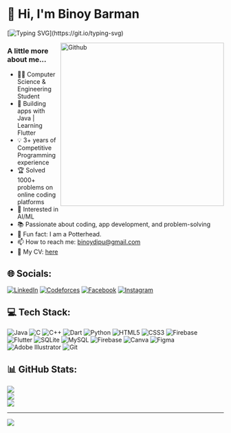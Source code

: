 # 💫 Hi, I'm Binoy Barman

[![Typing SVG](https://readme-typing-svg.demolab.com?font=Josefin+Sans&weight=450&pause=1000&color=D63AFF&center=true&width=435&height=60&lines=Hello%F0%9F%91%8B%2C+I+am+Binoy;Passionate+Competitive+Programmer;App+Developer;AI+Enthusiast;Feel+free+to+reach+out...!)](https://git.io/typing-svg)

<img width="380" align="right" alt="Github"
src="https://cdn.dribbble.com/users/730703/screenshots/6581243/avento.gif" 
/> 

### A little more about me...  

- 👨‍💻 Computer Science & Engineering Student 
- 🚀 Building apps with Java | Learning Flutter 
- 💡 3+ years of Competitive Programming experience 
- 🏆 Solved 1000+ problems on online coding platforms
- 🤖 Interested in AI/ML 
- 📚 Passionate about coding, app development, and problem-solving
- 📔 Fun fact: I am a Potterhead.
- 📫 How to reach me: binoydipu@gmail.com
- 📄 My CV: [here](https://drive.google.com/file/d/1FBotxLSdy8JhCD7Kha_crVykiF5qwdPn/view?usp=sharing)

## 🌐 Socials:
[![LinkedIn](https://img.shields.io/badge/LinkedIn-%230077B5.svg?logo=linkedin&logoColor=white)](https://linkedin.com/in/binoydipu)
[![Codeforces](https://img.shields.io/static/v1?label=&message=Codeforces&logo=codeforces&color=blue&logoColor=white)](https://codeforces.com/profile/Dark_Lord_Binoy)
[![Facebook](https://img.shields.io/badge/Facebook-%231877F2.svg?logo=Facebook&logoColor=white)](https://facebook.com/binoy.dipu.9) [![Instagram](https://img.shields.io/badge/Instagram-%23E4405F.svg?logo=Instagram&logoColor=white)](https://www.instagram.com/binoydipu/) 


## 💻 Tech Stack:
![Java](https://img.shields.io/badge/java-%23ED8B00.svg?style=for-the-badge&logo=openjdk&logoColor=white) ![C](https://img.shields.io/badge/c-%2300599C.svg?style=for-the-badge&logo=c&logoColor=white) ![C++](https://img.shields.io/badge/c++-%2300599C.svg?style=for-the-badge&logo=c%2B%2B&logoColor=white) ![Dart](https://img.shields.io/badge/dart-%230175C2.svg?style=for-the-badge&logo=dart&logoColor=white) ![Python](https://img.shields.io/badge/python-3670A0?style=for-the-badge&logo=python&logoColor=ffdd54) ![HTML5](https://img.shields.io/badge/html5-%23E34F26.svg?style=for-the-badge&logo=html5&logoColor=white) ![CSS3](https://img.shields.io/badge/css3-%231572B6.svg?style=for-the-badge&logo=css3&logoColor=white) ![Firebase](https://img.shields.io/badge/firebase-%23039BE5.svg?style=for-the-badge&logo=firebase) ![Flutter](https://img.shields.io/badge/Flutter-%2302569B.svg?style=for-the-badge&logo=Flutter&logoColor=white) ![SQLite](https://img.shields.io/badge/sqlite-%2307405e.svg?style=for-the-badge&logo=sqlite&logoColor=white) ![MySQL](https://img.shields.io/badge/mysql-4479A1.svg?style=for-the-badge&logo=mysql&logoColor=white) ![Firebase](https://img.shields.io/badge/firebase-a08021?style=for-the-badge&logo=firebase&logoColor=ffcd34) ![Canva](https://img.shields.io/badge/Canva-%2300C4CC.svg?style=for-the-badge&logo=Canva&logoColor=white) ![Figma](https://img.shields.io/badge/figma-%23F24E1E.svg?style=for-the-badge&logo=figma&logoColor=white) ![Adobe Illustrator](https://img.shields.io/badge/adobe%20illustrator-%23FF9A00.svg?style=for-the-badge&logo=adobe%20illustrator&logoColor=white) ![Git](https://img.shields.io/badge/git-%23F05033.svg?style=for-the-badge&logo=git&logoColor=white)
## 📊 GitHub Stats:
![](https://github-readme-stats.vercel.app/api?username=binoydipu&theme=tokyonight&hide_border=false&include_all_commits=false&count_private=true)<br/>
![](https://github-readme-streak-stats.herokuapp.com/?user=binoydipu&theme=tokyonight&hide_border=false)<br/>
![](https://github-readme-stats.vercel.app/api/top-langs/?username=binoydipu&theme=tokyonight&hide_border=false&include_all_commits=false&count_private=true&layout=compact)

<!--
### 🔝 Top Contributed Repo
![](https://github-contributor-stats.vercel.app/api?username=binoydipu&limit=5&theme=dark&combine_all_yearly_contributions=true) -->

---
[![](https://visitcount.itsvg.in/api?id=binoydipu&icon=0&color=0)](https://visitcount.itsvg.in)


<!-- Proudly created with GPRM ( https://gprm.itsvg.in ) -->

<!--
**binoydipu/binoydipu** is a ✨ _special_ ✨ repository because its `README.md` (this file) appears on your GitHub profile.

Here are some ideas to get you started:

- 🔭 I’m currently working on ...
- 🌱 I’m currently learning ...
- 👯 I’m looking to collaborate on ...
- 🤔 I’m looking for help with ...
- 💬 Ask me about ...
- 📫 How to reach me: ...
- 😄 Pronouns: ...
- ⚡ Fun fact: ...
-->
